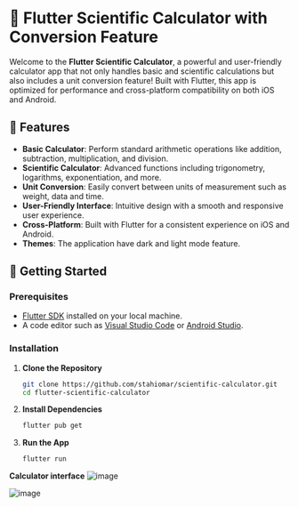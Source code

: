 # 🧮 Flutter Scientific Calculator with Conversion Feature

Welcome to the **Flutter Scientific Calculator**, a powerful and user-friendly calculator app that not only handles basic and scientific calculations but also includes a unit conversion feature! Built with Flutter, this app is optimized for performance and cross-platform compatibility on both iOS and Android.

## 📱 Features

- **Basic Calculator**: Perform standard arithmetic operations like addition, subtraction, multiplication, and division.
- **Scientific Calculator**: Advanced functions including trigonometry, logarithms, exponentiation, and more.
- **Unit Conversion**: Easily convert between units of measurement such as weight, data and time.
- **User-Friendly Interface**: Intuitive design with a smooth and responsive user experience.
- **Cross-Platform**: Built with Flutter for a consistent experience on iOS and Android.
- **Themes**: The application have dark and light mode feature.

## 🚀 Getting Started

### Prerequisites
- [Flutter SDK](https://flutter.dev/docs/get-started/install) installed on your local machine.
- A code editor such as [Visual Studio Code](https://code.visualstudio.com/) or [Android Studio](https://developer.android.com/studio).

### Installation

1. **Clone the Repository**
   ```bash
   git clone https://github.com/stahiomar/scientific-calculator.git
   cd flutter-scientific-calculator

2. **Install Dependencies**
   ```bash
   flutter pub get
   
4. **Run the App**
   ```bash
   flutter run

**Calculator interface**
![image](https://github.com/user-attachments/assets/4895f29d-e985-4bb9-80e5-11ea5fc76a7b)

![image](https://github.com/user-attachments/assets/7f381268-e959-49ff-a550-90e54924cad4)
